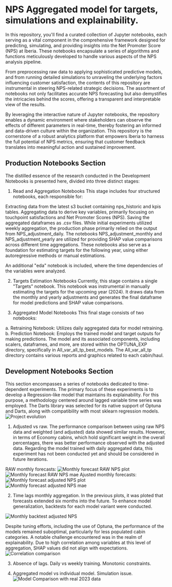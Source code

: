 # NPS Aggregated model for targets, simulations and explainability.

In this repository, you'll find a curated collection of Jupyter notebooks, each serving as a vital component in the comprehensive framework designed for predicting, simulating, and providing insights into the Net Promoter Score (NPS) at Iberia. These notebooks encapsulate a series of algorithms and functions meticulously developed to handle various aspects of the NPS analysis pipeline.

From preprocessing raw data to applying sophisticated predictive models, and from running detailed simulations to unraveling the underlying factors influencing customer satisfaction, the contents of this repository are instrumental in steering NPS-related strategic decisions. The assortment of notebooks not only facilitates accurate NPS forecasting but also demystifies the intricacies behind the scores, offering a transparent and interpretable view of the results.

By leveraging the interactive nature of Jupyter notebooks, the repository enables a dynamic environment where stakeholders can observe the effects of different parameters in real-time, thereby fostering an informed and data-driven culture within the organization. This repository is the cornerstone of a robust analytics platform that empowers Iberia to harness the full potential of NPS metrics, ensuring that customer feedback translates into meaningful action and sustained improvement.

## Production Notebooks Section
The distilled essence of the research conducted in the Development Notebooks is presented here, divided into three distinct stages:

1. Read and Aggregation Notebooks
This stage includes four structured notebooks, each responsible for:

Extracting data from the latest s3 bucket containing nps_historic and kpis tables.
Aggregating data to derive key variables, primarily focusing on touchpoint satisfactions and Net Promoter Scores (NPS).
Saving the aggregated dataframes as .csv files.
While initial experiments utilized weekly aggregation, the production phase primarily relied on the output from NPS_adjustment_daily. The notebooks NPS_adjustment_monthly and NPS_adjustment_yearly are utilized for providing SHAP value comparisons across different time aggregations. These notebooks also serve as a foundation for estimating targets for the following year, using either autoregressive methods or manual estimations.

An additional "eda" notebook is included, where the time dependencies of the variables were analyzed.

2. Targets Estimation Notebooks
Currently, this stage contains a single "Targets" notebook. This notebook was instrumental in manually estimating the targets for the upcoming year (2024). It draws data from the monthly and yearly adjustments and generates the final dataframe for model predictions and SHAP value comparisons.

3. Aggregated Model Notebooks
This final stage consists of two notebooks:

a. Retraining Notebook: Utilizes daily aggregated data for model retraining.
b. Prediction Notebook: Employs the trained model and target outputs for making predictions.
The model and its associated components, including scalers, dataframes, and more, are stored within the OPTUNA_EXP directory, specifically in All_var_all_tp_best_models. The All_var_all_tp directory contains various reports and graphics related to each cabin/haul.


## Development Notebooks Section
This section encompasses a series of notebooks dedicated to time-dependent experiments. The primary focus of these experiments is to develop a Regression-like model that maintains its explainability. For this purpose, a methodology centered around lagged variable time series was employed. The Darts library was selected for its native support of Optuna and Darts, along with compatibility with most sklearn regression models.
![Project evolution](readme_images/project_evolution.png)

1. Adjusted vs raw. 
The performance comparison between using raw NPS data and weighted (and adjusted) data showed similar results. However, in terms of Economy cabins, which hold significant weight in the overall percentages, there was better performance observed with the adjusted data. Regarding the model trained with daily aggregated data, this experiment has not been conducted yet and should be considered in future iterations.

RAW monthly forecasts:
![Monthly forecast RAW NPS plot](readme_images/NPS_raw_forecast.png)
![Monthly forecast RAW NPS mae](readme_images/NPS_raw_mae.png)
Ajusted monthly forecasts:
![Monthly forecast adjusted NPS plot](readme_images/NPS_adjusted_forecast.png)
![Monthly forecast adjusted NPS mae](readme_images/NPS_adjusted_mae.png)

2. Time lags monthly aggregation. 
In the previous plots, it was ploted that forecasts extended six months into the future. To enhance model generalization, backtests for each model variant were conducted.

![Monthly backtest adjusted NPS](readme_images/NPS_adjusted_backtest.png)

Despite tuning efforts, including the use of Optuna, the performance of the models remained suboptimal, particularly for less populated cabin categories. A notable challenge encountered was in the realm of explainability. Due to high correlation among variables at this level of aggregation, SHAP values did not align with expectations.
![Correlation comparison](readme_images/correlation_comparison.png)

3. Absence of lags. Daily vs weekly training. Monotonic constraints.






4. Aggregated model vs individual model. Simulation issue.
![Model Comparison with real 2023 data](readme_images/model_comparison.png)